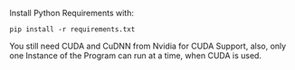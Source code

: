 Install Python Requirements with:

<code>pip install -r requirements.txt</code>

You still need CUDA and CuDNN from Nvidia for CUDA Support, also, only one Instance of the Program can run at a time, when CUDA is used.